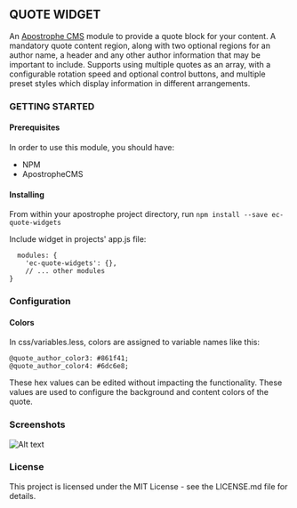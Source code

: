 ## QUOTE WIDGET
An [Apostrophe CMS](http://apostrophecms.org/) module to provide a quote block
for your content. A mandatory quote content region, along with two optional
regions for an author name, a header and any other author information that may be
important to include. Supports using multiple quotes as an array, with a
configurable rotation speed and optional control buttons, and multiple preset styles which 
display information in different arrangements. 


### GETTING STARTED
#### Prerequisites
In order to use this module, you should have:
- NPM
- ApostropheCMS
#### Installing
From within your apostrophe project directory, run
 `npm install --save ec-quote-widgets`

Include widget in projects' app.js file:

```
  modules: {
    'ec-quote-widgets': {},
    // ... other modules
}
```

### Configuration
#### Colors
In css/variables.less, colors are assigned to variable names like this:
```
@quote_author_color3: #861f41;
@quote_author_color4: #6dc6e8;
```
These hex values can be edited without impacting the functionality. These values
are used to configure the background and content colors of the quote.


### Screenshots
![Alt text](https://i.postimg.cc/KjFtGNdk/ec-quote-widget_screenshot.png)

### License
This project is licensed under the MIT License - see the LICENSE.md file for details.
